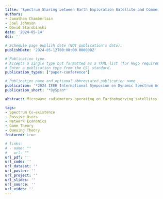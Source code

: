 ```yaml
---
title: 'Spectrum Sharing between Earth Exploration Satellite and Commercial Services: An Economic Feasibility Analysis'
authors:
- Jonathan Chamberlain
- Joel Johnson
- David Starobinski
date: '2024-05-14'
doi: ''

# Schedule page publish date (NOT publication's date).
publishDate: '2024-05-12T00:00:00.000000Z'

# Publication type.
# Accepts a single type but formatted as a YAML list (for Hugo requirements).
# Enter a publication type from the CSL standard.
publication_types: ["paper-conference"]

# Publication name and optional abbreviated publication name.
publication: '*2024 IEEE International Symposium on Dynamic Spectrum Access Networks*'
publication_short: '*DySpan*'

abstract: Microwave radiometers operating on Earthobserving satellites provide critical support for weather forecasting as well as oceanographic, atmospheric, and geophysical monitoring. Maintaining spectrum access is vital for continued support of these observations which are easily corrupted by any anthropogenic transmissions occurring within the time-frequency space utilized by the radiometers. Despite these requirements, spectrum sharing is also well motivated to accommodate the ongoing expansion of high band 5G systems, given the relative sparsity in time of radiometer spectrum access at a specific location. In this paper, we propose a joint queuing and game-theoretic model to evaluate the conditions under which commercial users have incentive to utilize shared spectrum in the face of preemptions by Earth Exploration Satellite Service (EESS) users. The model is justified using real traces of EESS Spectrum access, which are made publicly available to the research community. We assume commercial users are served by a provider charging a pay-as-you-go admission fee. We determine that in such a scenario, the resulting Nash Equilibrium is unique. However, increasing the fraction of commercial users opting to utilize available spectrum lowers the incentive for newly arriving users to follow suit, impacting provider profits from admission fees. Furthermore, we show that the socially optimal state is attained with the profit-maximizing fee. These results demonstrate the potential for temporal sharing between space-based Earth observing microwave radiometers and commercial users in a manner providing societal benefits.

tags:
- Spectrum Co-existence
- Passive Users
- Network Economics 
- Game Theory 
- Queuing Theory
featured: true

# links:
# - name: ""
#   url: ""
url_pdf: ''
url_code: ''
url_dataset: ''
url_poster: ''
url_project: ''
url_slides: ''
url_source: ''
url_video: ''
---
```

